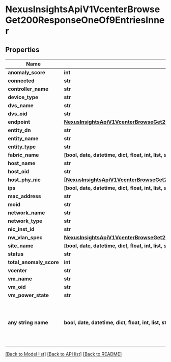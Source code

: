 # NexusInsightsApiV1VcenterBrowseGet200ResponseOneOf9EntriesInner


## Properties
Name | Type | Description | Notes
------------ | ------------- | ------------- | -------------
**anomaly_score** | **int** |  | [optional] 
**connected** | **str** |  | [optional] 
**controller_name** | **str** |  | [optional] 
**device_type** | **str** |  | [optional] 
**dvs_name** | **str** |  | [optional] 
**dvs_oid** | **str** |  | [optional] 
**endpoint** | [**NexusInsightsApiV1VcenterBrowseGet200ResponseOneOf9EntriesInnerEndpoint**](NexusInsightsApiV1VcenterBrowseGet200ResponseOneOf9EntriesInnerEndpoint.md) |  | [optional] 
**entity_dn** | **str** |  | [optional] 
**entity_name** | **str** |  | [optional] 
**entity_type** | **str** |  | [optional] 
**fabric_name** | **[bool, date, datetime, dict, float, int, list, str, none_type]** |  | [optional] 
**host_name** | **str** |  | [optional] 
**host_oid** | **str** |  | [optional] 
**host_phy_nic** | [**[NexusInsightsApiV1VcenterBrowseGet200ResponseOneOf8EntriesInnerHostPhyNicInner]**](NexusInsightsApiV1VcenterBrowseGet200ResponseOneOf8EntriesInnerHostPhyNicInner.md) |  | [optional] 
**ips** | **[bool, date, datetime, dict, float, int, list, str, none_type]** |  | [optional] 
**mac_address** | **str** |  | [optional] 
**moid** | **str** |  | [optional] 
**network_name** | **str** |  | [optional] 
**network_type** | **str** |  | [optional] 
**nic_inst_id** | **str** |  | [optional] 
**nw_vlan_spec** | [**NexusInsightsApiV1VcenterBrowseGet200ResponseOneOf9EntriesInnerNwVlanSpec**](NexusInsightsApiV1VcenterBrowseGet200ResponseOneOf9EntriesInnerNwVlanSpec.md) |  | [optional] 
**site_name** | **[bool, date, datetime, dict, float, int, list, str, none_type]** |  | [optional] 
**status** | **str** |  | [optional] 
**total_anomaly_score** | **int** |  | [optional] 
**vcenter** | **str** |  | [optional] 
**vm_name** | **str** |  | [optional] 
**vm_oid** | **str** |  | [optional] 
**vm_power_state** | **str** |  | [optional] 
**any string name** | **bool, date, datetime, dict, float, int, list, str, none_type** | any string name can be used but the value must be the correct type | [optional]

[[Back to Model list]](../README.md#documentation-for-models) [[Back to API list]](../README.md#documentation-for-api-endpoints) [[Back to README]](../README.md)


